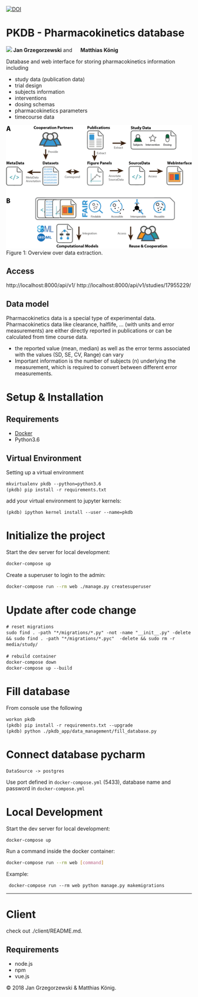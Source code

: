 [![DOI](https://zenodo.org/badge/131752339.svg)](https://zenodo.org/badge/latestdoi/131752339)

# PKDB - Pharmacokinetics database

<b><a href="https://orcid.org/0000-0002-4588-4925" title="0000-0002-4588-4925"><img src="./docs/images/orcid.png" height="15"/></a> Jan Grzegorzewski</b>
and
<b><a href="https://orcid.org/0000-0003-1725-179X" title="https://orcid.org/0000-0003-1725-179X"><img src="./docs/images/orcid.png" height="15" width="15"/></a> Matthias König</b>

Database and web interface for storing pharmacokinetics information including
- study data (publication data)
- trial design
- subjects information
- interventions
- dosing schemas
- pharmacokinetics parameters 
- timecourse data

<img src="./docs/images/data_extraction.png" width="600"/>
Figure 1: Overview over data extraction.

## Access
http://localhost:8000/api/v1/
http://localhost:8000/api/v1/studies/17955229/




## Data model
Pharmacokinetics data is a special type of experimental data.
Pharmacokinetics data like clearance, halflife, ... (with units and error measurements) are either directly reported in publications
or can be calculated from time course data.
* the reported value (mean, median) as well as the error terms associated with the values (SD, SE, CV, Range) can vary
* Important information is the number of subjects (n) underlying the measurement, which is required to convert between different error
measurements.

# Setup & Installation
## Requirements
- [Docker](https://docs.docker.com/docker-for-mac/install/)
- Python3.6

## Virtual Environment
Setting up a virtual environment
```
mkvirtualenv pkdb --python=python3.6
(pkdb) pip install -r requirements.txt
```
add your virtual environment to jupyter kernels:
```
(pkdb) ipython kernel install --user --name=pkdb
``` 
# Initialize the project

Start the dev server for local development:
```bash
docker-compose up
```

Create a superuser to login to the admin:
```bash
docker-compose run --rm web ./manage.py createsuperuser
```

# Update after code change
```
# reset migrations
sudo find . -path "*/migrations/*.py" -not -name "__init__.py" -delete && sudo find . -path "*/migrations/*.pyc"  -delete && sudo rm -r media/study/

# rebuild container
docker-compose down
docker-compose up --build
```


# Fill database
From console use the following
```
workon pkdb
(pkdb) pip install -r requirements.txt --upgrade
(pkdb) python ./pkdb_app/data_management/fill_database.py
```


# Connect database pycharm
```
DataSource -> postgres
```
Use port defined in `docker-compose.yml` (5433), database name and password in `docker-compose.yml`

# Local Development
Start the dev server for local development:

```bash
docker-compose up
```
Run a command inside the docker container:

```bash
docker-compose run --rm web [command]
```
Example:

```
 docker-compose run --rm web python manage.py makemigrations
```

----
# Client
check out ./client/README.md.
## Requirements
- node.js
- npm
- vue.js




&copy; 2018 Jan Grzegorzewski & Matthias König.